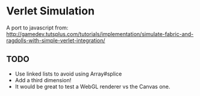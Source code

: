 Verlet Simulation
=================

A port to javascript from: http://gamedev.tutsplus.com/tutorials/implementation/simulate-fabric-and-ragdolls-with-simple-verlet-integration/


## TODO

* Use linked lists to avoid using Array#splice
* Add a third dimension! 
* It would be great to test a WebGL renderer vs the Canvas one.